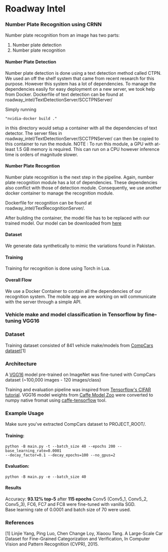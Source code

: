 # Roadway Intel

### Number Plate Recognition using CRNN 

Number plate recognition from an image has two parts: 
1. Number plate detection 
2. Number plate recognition 

#### Number Plate Detection 
Number plate detection is done using a text detection method called CTPN. We used an off the shelf system that came from recent research for this purpose. However this system has a lot of dependencies. To manage the dependencies easily for easy deployment on a new server, we took help from Docker. 
Dockerfile of text detection can be found at roadway_intel/TextDetectionServer/SCCTPNServer/

Simply running 
```shell
"nvidia-docker build ."
```
in this directory would setup a container with all the dependencies of text detector. The server files in roadway_intel/TextDetectionServer/SCCTPNServer/ can then be copied to this container to run the module. 
NOTE : To run this module, a GPU with at-least 1.5 GB memory is required. This can run on a CPU however inference time is orders of magnitude slower. 

#### Number Plate Recogntion 
Number plate recognition is the next step in the pipeline. Again, number plate recognition module has a lot of dependencies. These dependencies also conflict with those of detection module. 
Consequently, we use another docker container to manage the recognition module. 

Dockerfile for recognition can be found at roadway_intel/TextRecognitionServer/. 

After building the container, the model file has to be replaced with our trained model. Our model can be downloaded from [here](https://drive.google.com/file/d/0B9Sr0v9WkqCmLWtmVkczVmpDYzA/view?usp=sharing)

#### Dataset 

We generate data synthetically to mimic the variations found in Pakistan. 

#### Training 
Training for recognition is done using Torch in Lua. 

#### Overall Flow 
We use a Docker Container to contain all the dependencies of our recognition system. The mobile app we are working on will communicate with the server through a simple API.


### Vehicle make and model classification in Tensorflow by fine-tuning VGG16

### Dataset
Training dataset consisted of 841 vehicle make/models from [CompCars dataset](http://mmlab.ie.cuhk.edu.hk/datasets/comp_cars/index.html)[1]

### Architecture
A [VGG16](http://arxiv.org/pdf/1409.1556.pdf) model pre-trained on ImageNet was fine-tuned with CompCars dataset (~100,000 images - 120 images/class)

Training and evaluation pipeline was inspired from [Tensorflow's CIFAR tutorial](https://www.tensorflow.org/versions/r0.10/tutorials/deep_cnn/index.html).
VGG16 model weights from [Caffe Model Zoo](https://github.com/BVLC/caffe/wiki/Model-Zoo) were converted to numpy native fromat using [caffe-tensorflow](https://github.com/ethereon/caffe-tensorflow) tool.


### Example Usage
Make sure you've extracted CompCars dataset to PROJECT_ROOT/.
#### Training:
```shell
python -B main.py -t --batch_size 40 --epochs 200 --base_learning_rate=0.0001
--decay_factor=0.1 --decay_epochs=100 --no_gpus=2
```
#### Evaluation:
```shell
python -B main.py -e --batch_size 40
```

#### Results
Accuracy: **93.12% top-5** after **115 epochs**
Conv5 (Conv5_1, Conv5_2, Conv5_3), FC6, FC7 and FC8 were fine-tuned with vanilla SGD.  
Base learning rate of 0.0001 and batch size of 70 were used. 

### References
[1] Linjie Yang, Ping Luo, Chen Change Loy, Xiaoou Tang. A Large-Scale Car Dataset for Fine-Grained Categorization and Verification, In Computer Vision and Pattern Recognition (CVPR), 2015.
